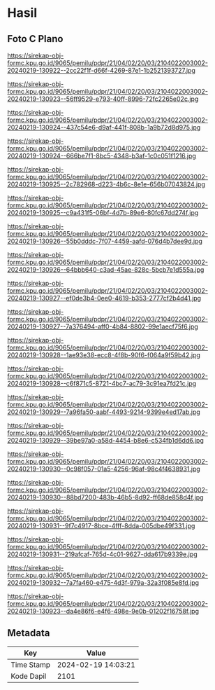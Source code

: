 # Hasil

## Foto C Plano

https://sirekap-obj-formc.kpu.go.id/9065/pemilu/pdpr/21/04/02/20/03/2104022003002-20240219-130922--2cc22f1f-d66f-4269-87e1-1b2521393727.jpg

https://sirekap-obj-formc.kpu.go.id/9065/pemilu/pdpr/21/04/02/20/03/2104022003002-20240219-130923--56ff9529-e793-40ff-8996-72fc2265e02c.jpg

https://sirekap-obj-formc.kpu.go.id/9065/pemilu/pdpr/21/04/02/20/03/2104022003002-20240219-130924--437c54e6-d9af-441f-808b-1a9b72d8d975.jpg

https://sirekap-obj-formc.kpu.go.id/9065/pemilu/pdpr/21/04/02/20/03/2104022003002-20240219-130924--666be7f1-8bc5-4348-b3af-1c0c051f1216.jpg

https://sirekap-obj-formc.kpu.go.id/9065/pemilu/pdpr/21/04/02/20/03/2104022003002-20240219-130925--2c782968-d223-4b6c-8e1e-656b07043824.jpg

https://sirekap-obj-formc.kpu.go.id/9065/pemilu/pdpr/21/04/02/20/03/2104022003002-20240219-130925--c9a431f5-06bf-4d7b-89e6-80fc67dd274f.jpg

https://sirekap-obj-formc.kpu.go.id/9065/pemilu/pdpr/21/04/02/20/03/2104022003002-20240219-130926--55b0dddc-7f07-4459-aafd-076d4b7dee9d.jpg

https://sirekap-obj-formc.kpu.go.id/9065/pemilu/pdpr/21/04/02/20/03/2104022003002-20240219-130926--64bbb640-c3ad-45ae-828c-5bcb7e1d555a.jpg

https://sirekap-obj-formc.kpu.go.id/9065/pemilu/pdpr/21/04/02/20/03/2104022003002-20240219-130927--ef0de3b4-0ee0-4619-b353-2777cf2b4d41.jpg

https://sirekap-obj-formc.kpu.go.id/9065/pemilu/pdpr/21/04/02/20/03/2104022003002-20240219-130927--7a376494-aff0-4b84-8802-99e1aecf75f6.jpg

https://sirekap-obj-formc.kpu.go.id/9065/pemilu/pdpr/21/04/02/20/03/2104022003002-20240219-130928--1ae93e38-ecc8-4f8b-90f6-f064a9f59b42.jpg

https://sirekap-obj-formc.kpu.go.id/9065/pemilu/pdpr/21/04/02/20/03/2104022003002-20240219-130928--c6f871c5-8721-4bc7-ac79-3c91ea7fd21c.jpg

https://sirekap-obj-formc.kpu.go.id/9065/pemilu/pdpr/21/04/02/20/03/2104022003002-20240219-130929--7a96fa50-aabf-4493-9214-9399e4ed17ab.jpg

https://sirekap-obj-formc.kpu.go.id/9065/pemilu/pdpr/21/04/02/20/03/2104022003002-20240219-130929--39be97a0-a58d-4454-b8e6-c534fb1d6dd6.jpg

https://sirekap-obj-formc.kpu.go.id/9065/pemilu/pdpr/21/04/02/20/03/2104022003002-20240219-130930--0c98f057-01a5-4256-96af-98c4f4638931.jpg

https://sirekap-obj-formc.kpu.go.id/9065/pemilu/pdpr/21/04/02/20/03/2104022003002-20240219-130930--88bd7200-483b-46b5-8d92-ff68de858d4f.jpg

https://sirekap-obj-formc.kpu.go.id/9065/pemilu/pdpr/21/04/02/20/03/2104022003002-20240219-130931--9f7c4917-8bce-4fff-8dda-005dbe49f331.jpg

https://sirekap-obj-formc.kpu.go.id/9065/pemilu/pdpr/21/04/02/20/03/2104022003002-20240219-130931--219afcaf-765d-4c01-9627-dda617b9339e.jpg

https://sirekap-obj-formc.kpu.go.id/9065/pemilu/pdpr/21/04/02/20/03/2104022003002-20240219-130932--7a7fa460-e475-4d3f-979a-32a3f085e8fd.jpg

https://sirekap-obj-formc.kpu.go.id/9065/pemilu/pdpr/21/04/02/20/03/2104022003002-20240219-130923--da4e86f6-e4f6-498e-9e0b-01202f16758f.jpg


## Metadata

| Key        | Value               |
| ---------- | ------------------- |
| Time Stamp | 2024-02-19 14:03:21 |
| Kode Dapil | 2101                |



